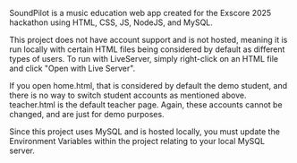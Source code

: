 SoundPilot is a music education web app created for the Exscore 2025 hackathon using HTML, CSS, JS, NodeJS, and MySQL.

This project does not have account support and is not hosted, meaning it is run locally with certain HTML files being considered by default as different types of users.
To run with LiveServer, simply right-click on an HTML file and click "Open with Live Server".

If you open home.html, that is considered by default the demo student, and there is no way to switch student accounts as mentioned above.
teacher.html is the default teacher page.
Again, these accounts cannot be changed, and are just for demo purposes.

Since this project uses MySQL and is hosted locally, you must update the Environment Variables within the project relating to your local MySQL server.
